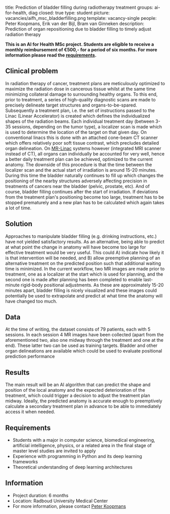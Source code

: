 title: Prediction of bladder filling during radiotherapy treatment
groups: ai-for-health, diag
closed: true
type: student
picture: vacancies/aifh_msc_bladderfilling.png
template: vacancy-single
people: Peter Koopmans, Erik van der Bijl, Bram van Ginneken
description: Prediction of organ repositioning due to bladder filling to timely adjust radiation therapy

**This is an AI for Health MSc project. Students are eligible to receive a monthly reimbursement of €500,- for a period of six months. For more information please read the [requirements](https://www.ai-for-health.nl/requirements/).** 

## Clinical problem
In radiation therapy of cancer, treatment plans are meticulously optimized to maximize the radiation dose in cancerous tissue whilst at the same time minimizing collateral damage to surrounding healthy organs. To this end, prior to treatment, a series of high-quality diagnostic scans are made to precisely delineate target structures and organs-to-be-spared. Subsequently a treatment plan, i.e. the set of instructions passed to the Linac (Linear Accelerator) is created which defines the individualized shapes of the radiation beams. Each individual treatment day (between 3-35 sessions, depending on the tumor type), a localizer scan is made which is used to determine the location of the target on that given day. On conventional linacs this is done with an attached cone-beam CT scanner which offers relatively poor soft tissue contrast, which precludes detailed organ delineation. On [MR-Linac](https://www.radboudumc.nl/afdelingen/radiotherapie/radiotherapie-in-het-radboudumc/mr-linac) systems however (integrated MRI scanner instead of CT), all organs can individually be accounted for very well, hence a better daily treatment plan can be achieved, optimized to the current anatomy. The downside of this procedure is that the time between the localizer scan and the actual start of irradiation is around 15-20 minutes. During this time the bladder naturally continues to fill up which changes the positioning of the nearby structures adversely affecting precision in treatments of cancers near the bladder (pelvic, prostate, etc). And of course, bladder filling continues after the start of irradiation. If deviations from the treatment plan's positioning become too large, treatment has to be stopped prematurely and a new plan has to be calculated which again takes a lot of time. 

## Solution
Approaches to manipulate bladder filling (e.g. drinking instructions, etc.) have not yielded satisfactory results. As an alternative, being able to predict at what point the change in anatomy will have become too large for effective treatment would be very useful. This could A) indicate how likely it is that intervention will be needed, and B) allow preemptive planning of an alternative treatment on the predicted position such that additional waiting time is minimized.
In the current workflow, two MR images are made prior to treatment, one as a localizer at the start which is used for planning, and the second one is made after planning has been completed to enable last-minute rigid-body positional adjustments. As these are approximately 15-20 minutes apart, bladder filling is nicely visualized and these images could potentially be used to extrapolate and predict at what time the anatomy will have changed too much.

## Data
At the time of writing, the dataset consists of 79 patients, each with 5 sessions. In each session 4 MR images have been collected (apart from the aforementioned two, also one midway through the treatment and one at the end). These latter two can be used as training targets. Bladder and other organ delineations are available which could be used to evaluate positional prediction performance

## Results
The main result will be an AI algorithm that can predict the shape and position of the local anatomy and the expected deterioration of the treatment, which could trigger a decision to adjust the treatment plan midway. Ideally, the predicted anatomy is accurate enough to preemptively calculate a secondary treatment plan in advance to be able to immediately access it when needed.

## Requirements
- Students with a major in computer science, biomedical engineering, artificial intelligence, physics, or a related area in the final stage of master level studies are invited to apply
- Experience with programming in Python and its deep learning frameworks 
- Theoretical understanding of deep learning architectures

## Information
- Project duration: 6 months
- Location: Radboud University Medical Center
- For more information, please contact [Peter Koopmans](mailto:peter.koopmans@radboudumc.nl)



